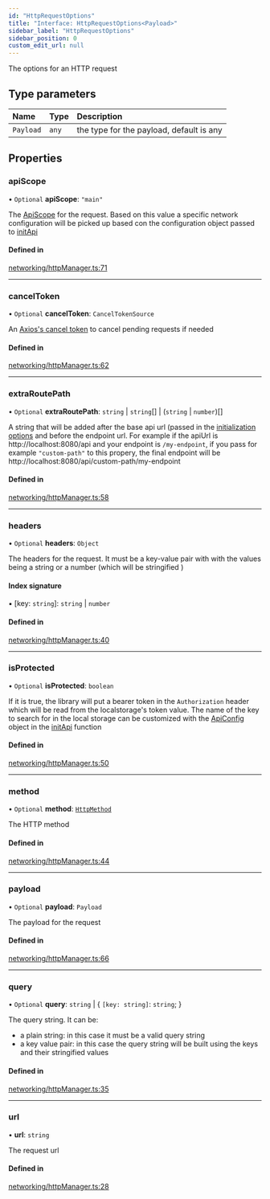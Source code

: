 ```yaml
---
id: "HttpRequestOptions"
title: "Interface: HttpRequestOptions<Payload>"
sidebar_label: "HttpRequestOptions"
sidebar_position: 0
custom_edit_url: null
---
```


The options for an HTTP request

## Type parameters

| Name | Type | Description |
| :------ | :------ | :------ |
| `Payload` | `any` | the type for the payload, default is any |

## Properties

### apiScope

• `Optional` **apiScope**: ``"main"``

The [ApiScope](../modules.md#apiscope-30) for the request.
Based on this value a specific network configuration will be picked up based con the configuration object passed to [initApi](../modules.md#initapi-30)

#### Defined in

[networking/httpManager.ts:71](https://github.com/apperside/react-query-typed-api/blob/6e6d5a9/src/networking/httpManager.ts#L71)

___

### cancelToken

• `Optional` **cancelToken**: `CancelTokenSource`

An [Axios's cancel token](https://axios-http.com/docs/cancellation) to cancel pending requests if needed

#### Defined in

[networking/httpManager.ts:62](https://github.com/apperside/react-query-typed-api/blob/6e6d5a9/src/networking/httpManager.ts#L62)

___

### extraRoutePath

• `Optional` **extraRoutePath**: `string` \| `string`[] \| (`string` \| `number`)[]

A string that will be added after the base api url
(passed in the [initialization options](#initialization) and before the endpoint url.
For example if the apiUrl is http://localhost:8080/api and your endpoint is `/my-endpoint`,
if you pass for example `"custom-path"` to this propery,
the final endpoint will be http://localhost:8080/api/custom-path/my-endpoint

#### Defined in

[networking/httpManager.ts:58](https://github.com/apperside/react-query-typed-api/blob/6e6d5a9/src/networking/httpManager.ts#L58)

___

### headers

• `Optional` **headers**: `Object`

The headers for the request.
It must be a key-value pair with with the values being a string or a number (which will be stringified )

#### Index signature

▪ [key: `string`]: `string` \| `number`

#### Defined in

[networking/httpManager.ts:40](https://github.com/apperside/react-query-typed-api/blob/6e6d5a9/src/networking/httpManager.ts#L40)

___

### isProtected

• `Optional` **isProtected**: `boolean`

If it is true, the library will put a bearer token in the `Authorization` header which will be read from the localstorage's
token value. The name of the key to search for in the local storage can be customized with the [ApiConfig](../modules.md#apiconfig-30) object  in the
[initApi](../modules.md#initapi-30) function

#### Defined in

[networking/httpManager.ts:50](https://github.com/apperside/react-query-typed-api/blob/6e6d5a9/src/networking/httpManager.ts#L50)

___

### method

• `Optional` **method**: [`HttpMethod`](../modules.md#httpmethod-30)

The HTTP method

#### Defined in

[networking/httpManager.ts:44](https://github.com/apperside/react-query-typed-api/blob/6e6d5a9/src/networking/httpManager.ts#L44)

___

### payload

• `Optional` **payload**: `Payload`

The payload for the request

#### Defined in

[networking/httpManager.ts:66](https://github.com/apperside/react-query-typed-api/blob/6e6d5a9/src/networking/httpManager.ts#L66)

___

### query

• `Optional` **query**: `string` \| { `[key: string]`: `string`;  }

The query string.
It can be:
- a plain string: in this case it must be a valid query string
- a key value pair: in this case the query string will be built using the keys and their stringified values

#### Defined in

[networking/httpManager.ts:35](https://github.com/apperside/react-query-typed-api/blob/6e6d5a9/src/networking/httpManager.ts#L35)

___

### url

• **url**: `string`

The request url

#### Defined in

[networking/httpManager.ts:28](https://github.com/apperside/react-query-typed-api/blob/6e6d5a9/src/networking/httpManager.ts#L28)
